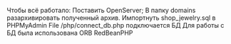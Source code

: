 Чтобы всё работало:
Поставить OpenServer; В папку domains разархивировать полученный архив.
Импортнуть shop_jewelry.sql в PHPMyAdmin
File /php/connect_db.php подключается БД
Для работы с БД была использована ORB RedBeanPHP
